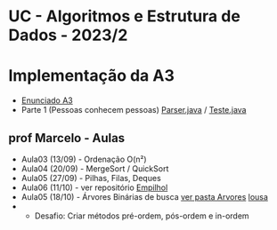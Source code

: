 # UC - Algoritmos e Estrutura de Dados - 2023/2

# Implementação da A3

* [Enunciado A3](/a3/README.md) 
* Parte 1 (Pessoas conhecem pessoas) [Parser.java](/Parser/Parser.java) / [Teste.java](/Parser/Teste.java)

## prof Marcelo - Aulas

* Aula03 (13/09) - Ordenação O(n²) 
* Aula04 (20/09) - MergeSort / QuickSort
* Aula05 (27/09) - Pilhas, Filas, Deques
* Aula06 (11/10) - ver repositório [Empilhol](https://github.com/mmamorim/Empilhol)
* Aula05 (18/10) - Árvores Binárias de busca [ver pasta Arvores](/Arvores) [lousa](/Arvores/desenho.pdf)
* * Desafio: Criar métodos pré-ordem, pós-ordem e in-ordem
